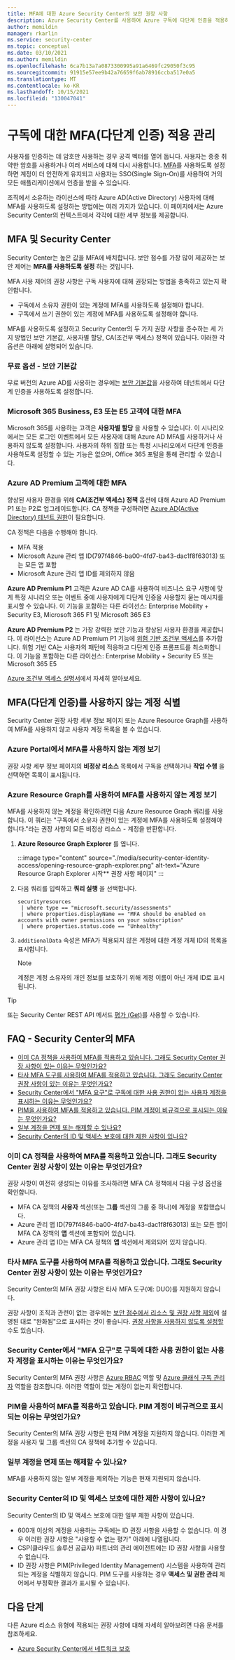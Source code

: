 ```yaml
---
title: MFA에 대한 Azure Security Center의 보안 권장 사항
description: Azure Security Center를 사용하여 Azure 구독에 다단계 인증을 적용하는 방법을 알아봅니다.
author: memildin
manager: rkarlin
ms.service: security-center
ms.topic: conceptual
ms.date: 03/10/2021
ms.author: memildin
ms.openlocfilehash: 6ca7b13a7a0873300995a91a6469fc29050f3c95
ms.sourcegitcommit: 91915e57ee9b42a76659f6ab78916ccba517e0a5
ms.translationtype: MT
ms.contentlocale: ko-KR
ms.lasthandoff: 10/15/2021
ms.locfileid: "130047041"
---
```

# <a name="manage-multi-factor-authentication-mfa-enforcement-on-your-subscriptions"></a>구독에 대한 MFA(다단계 인증) 적용 관리

사용자를 인증하는 데 암호만 사용하는 경우 공격 벡터를 열어 둡니다. 사용자는 종종 취약한 암호를 사용하거나 여러 서비스에 대해 다시 사용합니다. [MFA](https://www.microsoft.com/security/business/identity/mfa)를 사용하도록 설정하면 계정이 더 안전하게 유지되고 사용자는 SSO(Single Sign-On)를 사용하여 거의 모든 애플리케이션에서 인증을 받을 수 있습니다.

조직에서 소유하는 라이선스에 따라 Azure AD(Active Directory) 사용자에 대해 MFA를 사용하도록 설정하는 방법에는 여러 가지가 있습니다. 이 페이지에서는 Azure Security Center의 컨텍스트에서 각각에 대한 세부 정보를 제공합니다.


## <a name="mfa-and-security-center"></a>MFA 및 Security Center 

Security Center는 높은 값을 MFA에 배치합니다. 보안 점수를 가장 많이 제공하는 보안 제어는 **MFA를 사용하도록 설정** 하는 것입니다. 

MFA 사용 제어의 권장 사항은 구독 사용자에 대해 권장되는 방법을 충족하고 있는지 확인합니다.

- 구독에서 소유자 권한이 있는 계정에 MFA를 사용하도록 설정해야 합니다.
- 구독에서 쓰기 권한이 있는 계정에 MFA를 사용하도록 설정해야 합니다.

MFA를 사용하도록 설정하고 Security Center의 두 가지 권장 사항을 준수하는 세 가지 방법인 보안 기본값, 사용자별 할당, CA(조건부 액세스) 정책이 있습니다. 이러한 각 옵션은 아래에 설명되어 있습니다.

### <a name="free-option---security-defaults"></a>무료 옵션 - 보안 기본값
무료 버전의 Azure AD를 사용하는 경우에는 [보안 기본값](../active-directory/fundamentals/concept-fundamentals-security-defaults.md)을 사용하여 테넌트에서 다단계 인증을 사용하도록 설정합니다.

### <a name="mfa-for-microsoft-365-business-e3-or-e5-customers"></a>Microsoft 365 Business, E3 또는 E5 고객에 대한 MFA
Microsoft 365를 사용하는 고객은 **사용자별 할당** 을 사용할 수 있습니다. 이 시나리오에서는 모든 로그인 이벤트에서 모든 사용자에 대해 Azure AD MFA를 사용하거나 사용하지 않도록 설정합니다. 사용자의 하위 집합 또는 특정 시나리오에서 다단계 인증을 사용하도록 설정할 수 있는 기능은 없으며, Office 365 포털을 통해 관리할 수 있습니다.

### <a name="mfa-for-azure-ad-premium-customers"></a>Azure AD Premium 고객에 대한 MFA
향상된 사용자 환경을 위해 **CA(조건부 액세스) 정책** 옵션에 대해 Azure AD Premium P1 또는 P2로 업그레이드합니다. CA 정책을 구성하려면 [Azure AD(Active Directory) 테넌트 권한](../active-directory/roles/permissions-reference.md)이 필요합니다.

CA 정책은 다음을 수행해야 합니다.
- MFA 적용
- Microsoft Azure 관리 앱 ID(797f4846-ba00-4fd7-ba43-dac1f8f63013) 또는 모든 앱 포함
- Microsoft Azure 관리 앱 ID를 제외하지 않음

**Azure AD Premium P1** 고객은 Azure AD CA를 사용하여 비즈니스 요구 사항에 맞게 특정 시나리오 또는 이벤트 중에 사용자에게 다단계 인증을 사용할지 묻는 메시지를 표시할 수 있습니다. 이 기능을 포함하는 다른 라이선스: Enterprise Mobility + Security E3, Microsoft 365 F1 및 Microsoft 365 E3

**Azure AD Premium P2** 는 가장 강력한 보안 기능과 향상된 사용자 환경을 제공합니다. 이 라이선스는 Azure AD Premium P1 기능에 [위험 기반 조건부 액세스](../active-directory/conditional-access/howto-conditional-access-policy-risk.md)를 추가합니다. 위험 기반 CA는 사용자의 패턴에 적응하고 다단계 인증 프롬프트를 최소화합니다. 이 기능을 포함하는 다른 라이선스: Enterprise Mobility + Security E5 또는 Microsoft 365 E5

[Azure 조건부 액세스 설명서](../active-directory/conditional-access/overview.md)에서 자세히 알아보세요.

## <a name="identify-accounts-without-multi-factor-authentication-mfa-enabled"></a>MFA(다단계 인증)를 사용하지 않는 계정 식별

Security Center 권장 사항 세부 정보 페이지 또는 Azure Resource Graph를 사용하여 MFA를 사용하지 않고 사용자 계정 목록을 볼 수 있습니다.

### <a name="view-the-accounts-without-mfa-enabled-in-the-azure-portal"></a>Azure Portal에서 MFA를 사용하지 않는 계정 보기
권장 사항 세부 정보 페이지의 **비정상 리소스** 목록에서 구독을 선택하거나 **작업 수행** 을 선택하면 목록이 표시됩니다.

### <a name="view-the-accounts-without-mfa-enabled-using-azure-resource-graph"></a>Azure Resource Graph를 사용하여 MFA를 사용하지 않는 계정 보기
MFA를 사용하지 않는 계정을 확인하려면 다음 Azure Resource Graph 쿼리를 사용합니다. 이 쿼리는 "구독에서 소유자 권한이 있는 계정에 MFA를 사용하도록 설정해야 합니다."라는 권장 사항의 모든 비정상 리소스 - 계정을 반환합니다. 

1. **Azure Resource Graph Explorer** 를 엽니다.

    :::image type="content" source="./media/security-center-identity-access/opening-resource-graph-explorer.png" alt-text="Azure Resource Graph Explorer 시작** 권장 사항 페이지" :::

1. 다음 쿼리를 입력하고 **쿼리 실행** 을 선택합니다.

    ```kusto
    securityresources
     | where type == "microsoft.security/assessments"
     | where properties.displayName == "MFA should be enabled on accounts with owner permissions on your subscription"
     | where properties.status.code == "Unhealthy"
    ```

1. `additionalData` 속성은 MFA가 적용되지 않은 계정에 대한 계정 개체 ID의 목록을 표시합니다. 

    > [!NOTE]
    > 계정은 계정 소유자의 개인 정보를 보호하기 위해 계정 이름이 아닌 개체 ID로 표시됩니다.

> [!TIP]
> 또는 Security Center REST API 메서드 [평가 (Get)](/rest/api/securitycenter/assessments/get)를 사용할 수 있습니다.


## <a name="faq---mfa-in-security-center"></a>FAQ - Security Center의 MFA

- [이미 CA 정책을 사용하여 MFA를 적용하고 있습니다. 그래도 Security Center 권장 사항이 있는 이유는 무엇인가요?](#were-already-using-ca-policy-to-enforce-mfa-why-do-we-still-get-the-security-center-recommendations)
- [타사 MFA 도구를 사용하여 MFA를 적용하고 있습니다. 그래도 Security Center 권장 사항이 있는 이유는 무엇인가요?](#were-using-a-third-party-mfa-tool-to-enforce-mfa-why-do-we-still-get-the-security-center-recommendations)
- [Security Center에서 "MFA 요구"로 구독에 대한 사용 권한이 없는 사용자 계정을 표시하는 이유는 무엇인가요?](#why-does-security-center-show-user-accounts-without-permissions-on-the-subscription-as-requiring-mfa)
- [PIM을 사용하여 MFA를 적용하고 있습니다. PIM 계정이 비규격으로 표시되는 이유는 무엇인가요?](#were-enforcing-mfa-with-pim-why-are-pim-accounts-shown-as-noncompliant)
- [일부 계정을 면제 또는 해제할 수 있나요?](#can-i-exempt-or-dismiss-some-of-the-accounts)
- [Security Center의 ID 및 액세스 보호에 대한 제한 사항이 있나요?](#are-there-any-limitations-to-security-centers-identity-and-access-protections)

### <a name="were-already-using-ca-policy-to-enforce-mfa-why-do-we-still-get-the-security-center-recommendations"></a>이미 CA 정책을 사용하여 MFA를 적용하고 있습니다. 그래도 Security Center 권장 사항이 있는 이유는 무엇인가요?
권장 사항이 여전히 생성되는 이유를 조사하려면 MFA CA 정책에서 다음 구성 옵션을 확인합니다.

- MFA CA 정책의 **사용자** 섹션(또는 **그룹** 섹션의 그룹 중 하나)에 계정을 포함했습니다.
- Azure 관리 앱 ID(797f4846-ba00-4fd7-ba43-dac1f8f63013) 또는 모든 앱이 MFA CA 정책의 **앱** 섹션에 포함되어 있습니다.
- Azure 관리 앱 ID는 MFA CA 정책의 **앱** 섹션에서 제외되어 있지 않습니다.

### <a name="were-using-a-third-party-mfa-tool-to-enforce-mfa-why-do-we-still-get-the-security-center-recommendations"></a>타사 MFA 도구를 사용하여 MFA를 적용하고 있습니다. 그래도 Security Center 권장 사항이 있는 이유는 무엇인가요?
Security Center의 MFA 권장 사항은 타사 MFA 도구(예: DUO)를 지원하지 않습니다.

권장 사항이 조직과 관련이 없는 경우에는 [보안 점수에서 리소스 및 권장 사항 제외](exempt-resource.md)에 설명된 대로 "완화됨"으로 표시하는 것이 좋습니다. [권장 사항을 사용하지 않도록 설정할](tutorial-security-policy.md#disable-security-policies-and-disable-recommendations) 수도 있습니다.

### <a name="why-does-security-center-show-user-accounts-without-permissions-on-the-subscription-as-requiring-mfa"></a>Security Center에서 "MFA 요구"로 구독에 대한 사용 권한이 없는 사용자 계정을 표시하는 이유는 무엇인가요?
Security Center의 MFA 권장 사항은 [Azure RBAC](../role-based-access-control/role-definitions-list.md) 역할 및 [Azure 클래식 구독 관리자](../role-based-access-control/classic-administrators.md) 역할을 참조합니다. 이러한 역할이 있는 계정이 없는지 확인합니다.

### <a name="were-enforcing-mfa-with-pim-why-are-pim-accounts-shown-as-noncompliant"></a>PIM을 사용하여 MFA를 적용하고 있습니다. PIM 계정이 비규격으로 표시되는 이유는 무엇인가요?
Security Center의 MFA 권장 사항은 현재 PIM 계정을 지원하지 않습니다. 이러한 계정을 사용자 및 그룹 섹션의 CA 정책에 추가할 수 있습니다.

### <a name="can-i-exempt-or-dismiss-some-of-the-accounts"></a>일부 계정을 면제 또는 해제할 수 있나요?
MFA를 사용하지 않는 일부 계정을 제외하는 기능은 현재 지원되지 않습니다.  

### <a name="are-there-any-limitations-to-security-centers-identity-and-access-protections"></a>Security Center의 ID 및 액세스 보호에 대한 제한 사항이 있나요?
Security Center의 ID 및 액세스 보호에 대한 일부 제한 사항이 있습니다.

- 600개 이상의 계정을 사용하는 구독에는 ID 권장 사항을 사용할 수 없습니다. 이 경우 이러한 권장 사항은 "사용할 수 없는 평가" 아래에 나열됩니다.
- CSP(클라우드 솔루션 공급자) 파트너의 관리 에이전트에는 ID 권장 사항을 사용할 수 없습니다.
- ID 권장 사항은 PIM(Privileged Identity Management) 시스템을 사용하여 관리되는 계정을 식별하지 않습니다. PIM 도구를 사용하는 경우 **액세스 및 권한 관리** 제어에서 부정확한 결과가 표시될 수 있습니다.


## <a name="next-steps"></a>다음 단계
다른 Azure 리소스 유형에 적용되는 권장 사항에 대해 자세히 알아보려면 다음 문서를 참조하세요.

- [Azure Security Center에서 네트워크 보호](security-center-network-recommendations.md)